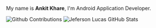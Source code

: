 My name is **Ankit Khare**, I'm Android Application Developer.

<!-- GitHub Stats -->

<img alt="Github Contributions" src="https://github-readme-streak-stats.herokuapp.com/?user=ankitkhare&theme=midnight-purple&hide_border=true" title="Github Contributions"/>

<img alt="Jeferson Lucas GitHub Stats" src="https://github-readme-stats.vercel.app/api?username=ankitkhare&theme=midnight-purple&show_icons=true&hide_border=true" title="Ankit Khare GitHub Stats"/>
